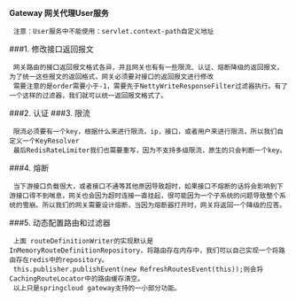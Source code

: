 **Gateway 网关代理User服务**
~~~text
 注意：User服务中不能使用：servlet.context-path自定义地址
~~~
###1. 修改接口返回报文
~~~text
 网关路由的接口返回报文格式各异，并且网关也有有一些限流、认证、熔断降级的返回报文，为了统一这些报文的返回格式，网关必须要对接口的返回报文进行修改
 需要注意的是order需要小于-1，需要先于NettyWriteResponseFilter过滤器执行。有了一个这样的过滤器，我们就可以统一返回报文格式了。
~~~

###2. 认证
###3. 限流
~~~~text
 限流必须要有一个key，根据什么来进行限流，ip，接口，或者用户来进行限流，所以我们自定义一个KeyResolver
 最后RedisRateLimiter我们也需要重写，因为不支持多级限流，原生的只会判断一个key。
~~~~
###4. 熔断
~~~text
 当下游接口负载很大，或者接口不通等其他原因导致超时，如果接口不熔断的话将会影响到下游接口得不到喘息，网关也会因为超时连接一直挂起，很可能因为一个子系统的问题导致整个系统的雪崩。所以我们的网关需要设计熔断，当因为熔断器打开时，网关将返回一个降级的应答。
~~~
###5. 动态配置路由和过滤器
~~~text
 上面 routeDefinitionWriter的实现默认是InMemoryRouteDefinitionRepository，将路由存在内存中，我们可以自己实现一个将路由存在redis中的repository。
 this.publisher.publishEvent(new RefreshRoutesEvent(this));则会将CachingRouteLocator中的路由缓存清空。
 以上只是springcloud gateway支持的一小部分功能。
~~~